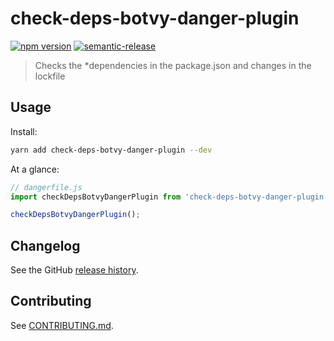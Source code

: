 # check-deps-botvy-danger-plugin

[![npm version](https://badge.fury.io/js/check-deps-botvy-danger-plugin.svg)](https://badge.fury.io/js/check-deps-botvy-danger-plugin)
[![semantic-release](https://img.shields.io/badge/%20%20%F0%9F%93%A6%F0%9F%9A%80-semantic--release-e10079.svg)](https://github.com/semantic-release/semantic-release)

> Checks the \*dependencies in the package.json and changes in the lockfile

## Usage

Install:

```sh
yarn add check-deps-botvy-danger-plugin --dev
```

At a glance:

```js
// dangerfile.js
import checkDepsBotvyDangerPlugin from 'check-deps-botvy-danger-plugin';

checkDepsBotvyDangerPlugin();
```

## Changelog

See the GitHub [release history](https://github.com/YannickFricke/check-deps-botvy-danger-plugin/releases).

## Contributing

See [CONTRIBUTING.md](CONTRIBUTING.md).
